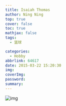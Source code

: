 ```yaml
---
title: Isaiah Thomas
author: Ning Ning
top: true
cover: false
toc: true
mathjax: false
tags:
  - 篮球

categories:
  - Hobby
abbrlink: 64617
date: 2015-03-22 15:20:30
img:
coverImg:
password:
summary:
---
```

![img](https://cdn.jsdelivr.net/gh/CoreyTao/photo2/IT3.jpg)

### 






